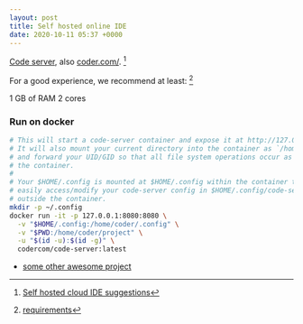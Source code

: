 ```yaml
---
layout: post
title: Self hosted online IDE
date: 2020-10-11 05:37 +0000
---
```


[Code server](https://github.com/cdr/code-server), also [coder.com/](https://coder.com/). [^suggestions]

[^suggestions]: [Self hosted cloud IDE suggestions](https://www.reddit.com/r/selfhosted/comments/ejzjjw/self_hosted_cloud_ide_suggestions/)

For a good experience, we recommend at least: [^request]

[^request]: [requirements](https://github.com/cdr/code-server/blob/v3.5.0/doc/guide.md#requirements)

1 GB of RAM
2 cores

### Run on docker

```bash
# This will start a code-server container and expose it at http://127.0.0.1:8080.
# It will also mount your current directory into the container as `/home/coder/project`
# and forward your UID/GID so that all file system operations occur as your user outside
# the container.
#
# Your $HOME/.config is mounted at $HOME/.config within the container to ensure you can
# easily access/modify your code-server config in $HOME/.config/code-server/config.json
# outside the container.
mkdir -p ~/.config
docker run -it -p 127.0.0.1:8080:8080 \
  -v "$HOME/.config:/home/coder/.config" \
  -v "$PWD:/home/coder/project" \
  -u "$(id -u):$(id -g)" \
  codercom/code-server:latest
```

* [some other awesome project](https://github.com/awesome-selfhosted/awesome-selfhosted#idetools)